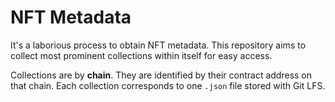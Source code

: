 # NFT Metadata

It's a laborious process to obtain NFT metadata. This repository aims to collect most prominent collections within itself for easy access.

Collections are by **chain**. They are identified by their contract address on that chain. Each collection corresponds to one `.json` file stored with Git LFS.


